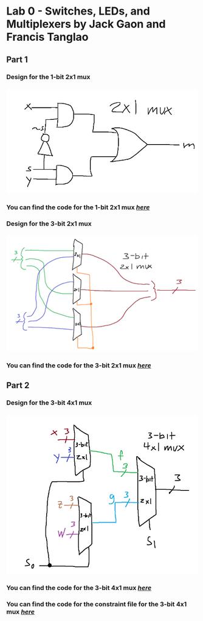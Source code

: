 # Lab 0 - Switches, LEDs, and Multiplexers by Jack Gaon and Francis Tanglao

## Part 1
### Design for the 1-bit 2x1 mux
### ![Design for the 1-bit 2x1 mux](https://github.com/fctanglao/DigitalLogicDesignUsingVerilogLabs/blob/main/Lab%200/Part%201/mux_2x1_simple%20design.png)
### You can find the code for the 1-bit 2x1 mux [*here*](https://github.com/fctanglao/DigitalLogicDesignUsingVerilogLabs/blob/main/Lab%200/Part%201/mux_2x1_simple.v)

### Design for the 3-bit 2x1 mux
### ![Design for the 3-bit 2x1 mux](https://github.com/fctanglao/DigitalLogicDesignUsingVerilogLabs/blob/main/Lab%200/Part%201/mux_2x1_3bit%20design.png)
### You can find the code for the 3-bit 2x1 mux [*here*](https://github.com/fctanglao/DigitalLogicDesignUsingVerilogLabs/blob/main/Lab%200/Part%201/mux_2x1_3bit.v)

## Part 2
### Design for the 3-bit 4x1 mux
### ![Design for the 3-bit 4x1 mux](https://github.com/fctanglao/DigitalLogicDesignUsingVerilogLabs/blob/main/Lab%200/Part%202/mux_4x1_3bit%20design.png)
### You can find the code for the 3-bit 4x1 mux [*here*](https://github.com/fctanglao/DigitalLogicDesignUsingVerilogLabs/blob/main/Lab%200/Part%202/mux_4x1_3bit.v)
### You can find the code for the constraint file for the 3-bit 4x1 mux [*here*](https://github.com/fctanglao/DigitalLogicDesignUsingVerilogLabs/blob/main/Lab%200/Part%202/Nexys-A7-100T-Master.xdc)
